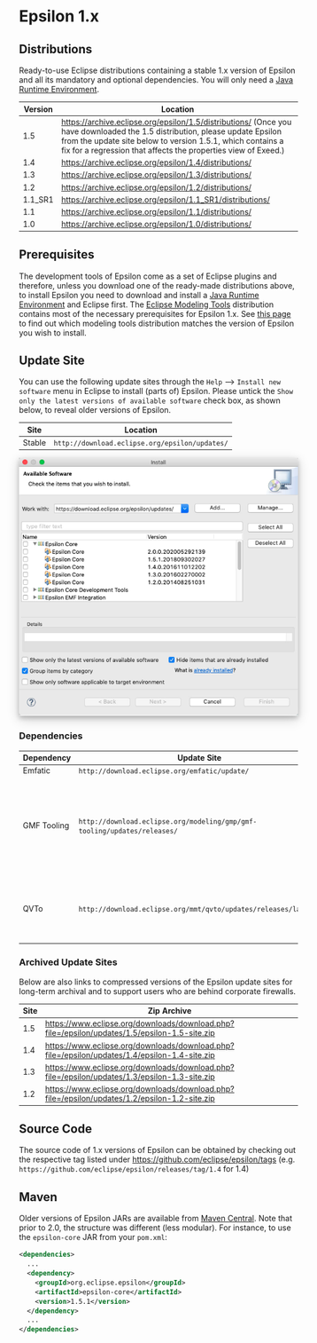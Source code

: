# Epsilon 1.x

<style>
	img {
		box-shadow: 0 4px 8px 0 rgba(0, 0, 0, 0.2), 0 6px 20px 0 rgba(0, 0, 0, 0.19);
	}
</style>
## Distributions

Ready-to-use Eclipse distributions containing a stable 1.x version of Epsilon and all its mandatory and optional  dependencies. You will only need a [Java Runtime Environment](https://adoptopenjdk.net/). 

| Version | Location                                                     |
| ------- | ------------------------------------------------------------ |
| 1.5     | <https://archive.eclipse.org/epsilon/1.5/distributions/> (Once you have downloaded the 1.5 distribution, please update Epsilon from the update site below to version 1.5.1, which contains a fix for a regression that affects the properties view of Exeed.) |
| 1.4     | <https://archive.eclipse.org/epsilon/1.4/distributions/>       |
| 1.3     | <https://archive.eclipse.org/epsilon/1.3/distributions/>       |
| 1.2     | <https://archive.eclipse.org/epsilon/1.2/distributions/>       |
| 1.1_SR1 | <https://archive.eclipse.org/epsilon/1.1_SR1/distributions/>   |
| 1.1     | <https://archive.eclipse.org/epsilon/1.1/distributions/>       |
| 1.0     | <https://archive.eclipse.org/epsilon/1.0/distributions/>       |

## Prerequisites

The development tools of Epsilon come as a set of Eclipse plugins and therefore, unless you download one of the ready-made distributions above, to install Epsilon you need to download and install a  [Java Runtime Environment](https://adoptopenjdk.net/) and Eclipse first. The [Eclipse Modeling Tools](https://www.eclipse.org/downloads/packages/) distribution contains most of the necessary prerequisites for Epsilon 1.x. See [this page](../all-versions) to find out which modeling tools distribution matches the version of Epsilon you wish to install.

## Update Site

You can use the following update sites through the `Help` --> `Install new software` menu in Eclipse to install (parts of) Epsilon. Please untick the `Show only the latest versions of available software` check box, as shown below, to reveal older versions of Epsilon.

| Site | Location |
| - | - |
| Stable | `http://download.eclipse.org/epsilon/updates/`|

![](composite-update-site.png)

### Dependencies

| Dependency  | Update Site                                                  | Notes                                                        |
| ----------- | ------------------------------------------------------------ | ------------------------------------------------------------ |
| Emfatic     | `http://download.eclipse.org/emfatic/update/`                 | None.                                                        |
| GMF Tooling | `http://download.eclipse.org/modeling/gmp/gmf-tooling/updates/releases/` | Install Graphical Modelling Framework (GMF) Tooling SDK. Required for Eugenia. |
| QVTo        | `http://download.eclipse.org/mmt/qvto/updates/releases/latest/` | Versions of QVTo >= 3.9.1 should all work with with GMF Tooling  |

### Archived Update Sites

Below are also links to compressed versions of the Epsilon update sites for long-term archival and to support users who are behind corporate firewalls.

| Site | Zip Archive |
| - | - |
| 1.5 | <https://www.eclipse.org/downloads/download.php?file=/epsilon/updates/1.5/epsilon-1.5-site.zip> |
| 1.4 | <https://www.eclipse.org/downloads/download.php?file=/epsilon/updates/1.4/epsilon-1.4-site.zip> |
| 1.3 | <https://www.eclipse.org/downloads/download.php?file=/epsilon/updates/1.3/epsilon-1.3-site.zip> |
| 1.2 | <https://www.eclipse.org/downloads/download.php?file=/epsilon/updates/1.2/epsilon-1.2-site.zip> |

## Source Code

The source code of 1.x versions of Epsilon can be obtained by checking out the respective tag listed under <https://github.com/eclipse/epsilon/tags> (e.g. `https://github.com/eclipse/epsilon/releases/tag/1.4` for 1.4)

## Maven

Older versions of Epsilon JARs are available from [Maven Central](https://mvnrepository.com/artifact/org.eclipse.epsilon). Note that prior to 2.0, the structure was different (less modular). For instance, to use the `epsilon-core` JAR from your `pom.xml`:

```xml
<dependencies>
  ...
  <dependency>
    <groupId>org.eclipse.epsilon</groupId>
    <artifactId>epsilon-core</artifactId>
    <version>1.5.1</version>
  </dependency>
  ...
</dependencies>
```

